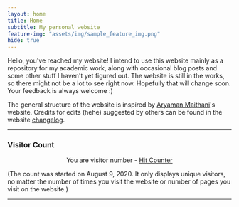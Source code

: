 ```yaml
---
layout: home
title: Home
subtitle: My personal website
feature-img: "assets/img/sample_feature_img.png"
hide: true
---
```


Hello, you've reached my website! I intend to use this website mainly as a repository for my academic work, along with occasional blog posts and some other stuff I haven't yet figured out. The website is still in the works, so there might not be a lot to see right now. Hopefully that will change soon. Your feedback is always welcome :)

The general structure of the website is inspired by [Aryaman Maithani](https://aryamanmaithani.github.io/)'s website. Credits for edits (hehe) suggested by others can be found in the website [changelog](/changelog/).

---

<h3>Visitor Count</h3>

<!-- hitwebcounter Code START -->
<center>You are visitor number - <!-- Badge Code - Do Not Change The Code -->
<a class="hitCounter" href="https://visitorshitcounter.com/" target="_blank" title="Hit counter" data-name="1f7f994fa596684813ccd8129751426c|5|ip|1|rgb(33, 33, 33);|#ffffff|large|s-hit">Hit Counter</a><script>document.write("<script type='text/javascript' src='https://visitorshitcounter.com/js/hitCounter.js?v="+Date.now()+"'><\/script>");</script>
<!-- Badge Code End Here --></center>
                           
(The count was started on August 9, 2020. It only displays unique visitors, no matter the number of times you visit the website or number of pages you visit on the website.)

---